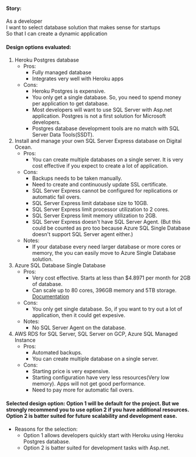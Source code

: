 #### Story:
As a developer<br/>
I want to select database solution that makes sense for startups<br/>
So that I can create a dynamic application

#### Design options evaluated:
1. Heroku Postgres database
   - Pros:
     - Fully managed database
     - Integrates very well with Heroku apps
   - Cons:
     - Heroku Postgres is expensive.
     - You only get a single database. So, you need to spend money per application to get database.
     - Most developers will want to use SQL Server with Asp.net application. Postgres is not a first solution for Microsoft developers.
     - Postgres database development tools are no match with SQL Server Data Tools(SSDT).
1. Install and manage your own SQL Server Express database on Digital Ocean. 
   - Pros:
     - You can create multiple databases on a single server. It is very cost effective if you expect to create a lot of application.
   - Cons:
     - Backups needs to be taken manually.
     - Need to create and continuously update SSL certificate.
     - SQL Server Express cannot be configured for replications or automatic fail overs.
     - SQL Server Express limit database size to 10GB.
     - SQL Server Express limit processor utilization to 2 cores.
     - SQL Server Express limit memory utilization to 2GB.
     - SQL Server Express doesn't have SQL Server Agent. (But this could be counted as pro too because Azure SQL Single Database doesn't support SQL Server agent either.)
   - Notes:
     - If your database every need larger database or more cores or memory, the you can easily move to Azure Single Database solution.
1. Azure SQL Database Single Database
   - Pros:
     - Very cost effective. Starts at less than $4.8971 per month for 2GB of database.
     - Can scale up to 80 cores, 396GB memory and 5TB storage. [Documentation](https://azure.microsoft.com/en-us/pricing/details/sql-database/single/)
   - Cons:
     - You only get single database. So, if you want to try out a lot of application, then it could get expesive.
   - Notes:
     - No SQL Server Agent on the database.
1. AWS RDS for SQL Server, SQL Server on GCP, Azure SQL Managed Instance
   - Pros:
     - Automated backups.
     - You can create multiple database on a single server.
   - Cons:
     - Starting price is very expensive.
     - Starting configuration have very less resources(Very low memory). Apps will not get good performance.
     - Need to pay more for automatic fail overs.

#### Selected design option: Option 1 will be default for the project. But we strongly recommend you to use option 2 if you have additional resources. Option 2 is batter suited for future scalability and development ease.
- Reasons for the selection:
  - Option 1 allows developers quickly start with Heroku using Heroku Postgres database.
  - Option 2 is batter suited for development tasks with Asp.net.

